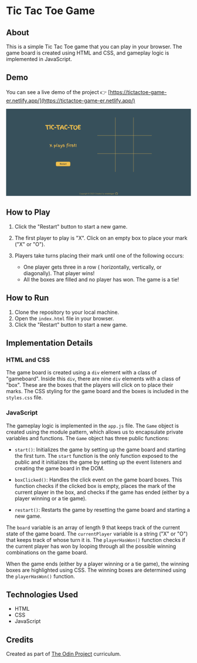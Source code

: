 # Tic Tac Toe Game

## About

This is a simple Tic Tac Toe game that you can play in your browser. The game board is created using HTML and CSS, and gameplay logic is implemented in JavaScript.

## Demo

You can see a live demo of the project 👉 [https://tictactoe-game-er.netlify.app/](https://tictactoe-game-er.netlify.app/)

![Demo GIF](https://github.com/ersinisgor/theOdinProject/blob/main/08-Tic-Tac-Toe/img/gif/Tic%20Tac%20Toe.gif)

## How to Play

1. Click the "Restart" button to start a new game.
2. The first player to play is "X". Click on an empty box to place your mark ("X" or "O").
3. Players take turns placing their mark until one of the following occurs:

   - One player gets three in a row ( horizontally, vertically, or diagonally). That player wins!
   - All the boxes are filled and no player has won. The game is a tie!

## How to Run

1. Clone the repository to your local machine.
2. Open the `index.html` file in your browser.
3. Click the "Restart" button to start a new game.

## Implementation Details

### HTML and CSS

The game board is created using a `div` element with a class of "gameboard". Inside this `div`, there are nine `div` elements with a class of "box". These are the boxes that the players will click on to place their marks. The CSS styling for the game board and the boxes is included in the `styles.css` file.

### JavaScript

The gameplay logic is implemented in the `app.js` file. The `Game` object is created using the module pattern, which allows us to encapsulate private variables and functions. The `Game` object has three public functions:

- `start()`: Initializes the game by setting up the game board and starting the first turn. The `start` function is the only function exposed to the public and it initializes the game by setting up the event listeners and creating the game board in the DOM.

- `boxClicked()`: Handles the click event on the game board boxes. This function checks if the clicked box is empty, places the mark of the current player in the box, and checks if the game has ended (either by a player winning or a tie game).

- `restart()`: Restarts the game by resetting the game board and starting a new game.

The `board` variable is an array of length 9 that keeps track of the current state of the game board. The `currentPlayer` variable is a string ("X" or "O") that keeps track of whose turn it is. The `playerHasWon()` function checks if the current player has won by looping through all the possible winning combinations on the game board.

When the game ends (either by a player winning or a tie game), the winning boxes are highlighted using CSS. The winning boxes are determined using the `playerHasWon()` function.

## Technologies Used

- HTML
- CSS
- JavaScript

## Credits

Created as part of [The Odin Project](https://www.theodinproject.com/lessons/node-path-javascript-tic-tac-toe) curriculum.
